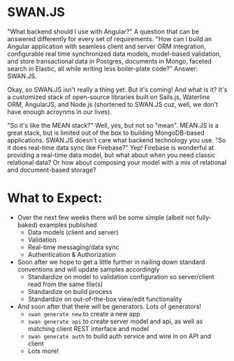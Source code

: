 SWAN.JS
======

"What backend should I use with Angular?" A question that can be answered differently for every set of requirements. "How can I build an Angular application with seamless client and server ORM integration, configurable real time synchronized data models, model-based validation, and store transactional data in Postgres, documents in Mongo, faceted search in Elastic, all while writing less boiler-plate code?" Answer: SWAN.JS.
    
Okay, so SWAN.JS isn't really a thing yet. But it's coming! And what is it? It's a customized stack of open-source libraries built on Sails.js, Waterline ORM, AngularJS, and Node.js (shortened to SWAN.JS cuz, well, we don't have enough acroynms in our lives).
    
"So it's like the MEAN stack?" Well, yes, but not so "mean". MEAN.JS is a great stack, but is limited out of the box to building MongoDB-based applications. SWAN.JS doesn't care what backend technology you use. "So it does real-time data sync like Firebase?" Yep! Firebase is wonderful at providing a real-time data model, but what about when you need classic relational data? Or how about composing your model with a mix of relational and document-based storage?

# What to Expect:

* Over the next few weeks there will be some simple (albeit not fully-baked) examples published
  * Data models (client and server)
  * Validation
  * Real-time messaging/data sync
  * Authentication & Authorization
* Soon after we hope to get a little further in nailing down standard conventions and will update samples accordingly
  * Standardize on model to validation configuration so server/client read from the same file(s)
  * Standardize on build process
  * Standardize on out-of-the-box view/edit functionality
* And soon after that there will be generators. Lots of generators!
  * `swan generate new` to create a new app
  * `swan generate api` to create server model and api, as well as matching client REST interface and model
  * `swan generate auth` to build auth service and wire in on API and client
  * Lots more!

